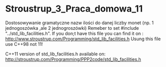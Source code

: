 # Stroustrup_3_Praca_domowa_11
Dostosowywanie gramatyczne nazw ilości do danej liczby monet (np. 1 jednogoszówka ,ale 2 jednogroszówki)
Remeber to set #include "../std_lib_facilities.h".
If you don;t have this file you can find it on :
http://www.stroustrup.com/Programming/std_lib_facilities.h
Usung this file use C++98 not 11!

C++11 version of std_lib_facilities.h available on:
http://stroustrup.com/Programming/PPP2code/std_lib_facilities.h
